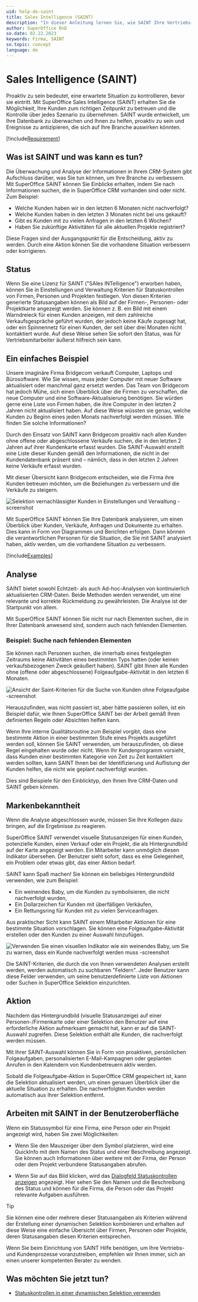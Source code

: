 ```yaml
---
uid: help-de-saint
title: Sales Intelligence (SAINT)
description: "In dieser Anleitung lernen Sie, wie SAINT Ihre Vertriebs- und Kundenprozesse vorantreiben und Arbeitsabläufe verbessern kann."
author: SuperOffice RnD
so.date: 02.22.2023
keywords: Firma, SAINT
so.topic: concept
language: de
---
```


# Sales Intelligence (SAINT)

Proaktiv zu sein bedeutet, eine erwartete Situation zu kontrollieren, bevor sie eintritt. Mit SuperOffice Sales Intelligence (SAINT) erhalten Sie die Möglichkeit, Ihre Kunden zum richtigen Zeitpunkt zu betreuen und die Kontrolle über jedes Szenario zu übernehmen. SAINT wurde entwickelt, um Ihre Datenbank zu überwachen und Ihnen zu helfen, proaktiv zu sein und Ereignisse zu antizipieren, die sich auf Ihre Branche auswirken könnten.

[!include[Requirement](includes/req-saint.md)]

## Was ist SAINT und was kann es tun?

Die Überwachung und Analyse der Informationen in Ihrem CRM-System gibt Aufschluss darüber, was Sie tun können, um Ihre Branche zu verbessern. Mit SuperOffice SAINT können Sie Einblicke erhalten, indem Sie nach Informationen suchen, die in SuperOffice CRM vorhanden sind oder nicht. Zum Beispiel:

* Welche Kunden haben wir in den letzten 6 Monaten nicht nachverfolgt?
* Welche Kunden haben in den letzten 3 Monaten nicht bei uns gekauft?
* Gibt es Kunden mit zu vielen Anfragen in den letzten 6 Wochen?
* Haben Sie zukünftige Aktivitäten für alle aktuellen Projekte registriert?

Diese Fragen sind der Ausgangspunkt für die Entscheidung, aktiv zu werden. Durch eine Aktion können Sie die vorhandene Situation verbessern oder korrigieren.

## Status

Wenn Sie eine Lizenz für SAINT ("SAles INTelligence") erworben haben, können Sie in Einstellungen und Verwaltung Kriterien für Statuskontrollen von Firmen, Personen und Projekten festlegen. Von diesen Kriterien generierte Statusangaben können als Bild auf der Firmen-, Personen- oder Projektkarte angezeigt werden. Sie können z. B. ein Bild mit einem Warndreieck für einen Kunden anzeigen, mit dem zahlreiche Verkaufsgespräche geführt wurden, der jedoch keine Käufe zugesagt hat, oder ein Spinnennetz für einen Kunden, der seit über drei Monaten nicht kontaktiert wurde. Auf diese Weise sehen Sie sofort den Status, was für Vertriebsmitarbeiter äußerst hilfreich sein kann.

## Ein einfaches Beispiel

Unsere imaginäre Firma Bridgecom verkauft Computer, Laptops und Bürosoftware. Wie Sie wissen, muss jeder Computer mit neuer Software aktualisiert oder manchmal ganz ersetzt werden. Das Team von Bridgecom hat jedoch Mühe, sich einen Überblick über die Firmen zu verschaffen, die neue Computer und eine Software-Aktualisierung benötigen. Sie würden gerne eine Liste von Firmen haben, die ihre Computer in den letzten 2 Jahren nicht aktualisiert haben. Auf diese Weise wüssten sie genau, welche Kunden zu Beginn eines jeden Monats nachverfolgt werden müssen. Wie finden Sie solche Informationen?

Durch den Einsatz von SAINT kann Bridgecom proaktiv nach allen Kunden ohne offene oder abgeschlossene Verkäufe suchen, die in den letzten 2 Jahren auf ihrer Kundenkarte erfasst wurden. Die SAINT-Auswahl erstellt eine Liste dieser Kunden gemäß den Informationen, die nicht in der Kundendatenbank präsent sind – nämlich, dass in den letzten 2 Jahren keine Verkäufe erfasst wurden.

Mit dieser Übersicht kann Bridgecom entscheiden, wie die Firma ihre Kunden betreuen möchten, um die Beziehungen zu verbessern und die Verkäufe zu steigern.

![Selektion vernachlässigter Kunden in Einstellungen und Verwaltung -screenshot][img1]

Mit SuperOffice SAINT können Sie Ihre Datenbank analysieren, um einen Überblick über Kunden, Verkäufe, Anfragen und Dokumente zu erhalten. Dies kann in Form von Diagrammen und Berichten erfolgen. Dann können die verantwortlichen Personen für die Situation, die Sie mit SAINT analysiert haben, aktiv werden, um die vorhandene Situation zu verbessern.

[!include[Examples](includes/status-examples.md)]

## Analyse

SAINT bietet sowohl Echtzeit- als auch Ad-hoc-Analysen von kontinuierlich aktualisierten CRM-Daten. Beide Methoden werden verwendet, um eine relevante und korrekte Rückmeldung zu gewährleisten. Die Analyse ist der Startpunkt von allem.

Mit SuperOffice SAINT können Sie nicht nur nach Elementen suchen, die in Ihrer Datenbank anwesend sind, sondern auch nach fehlenden Elementen.

### Beispiel: Suche nach fehlenden Elementen

Sie können nach Personen suchen, die innerhalb eines festgelegten Zeitraums keine Aktivitäten eines bestimmten Typs hatten (oder keinen verkaufsbezogenen Zweck geäußert haben). SAINT gibt Ihnen alle Kunden ohne (offene oder abgeschlossene) Folgeaufgabe-Aktivität in den letzten 6 Monaten.

![Ansicht der Saint-Kriterien für die Suche von Kunden ohne Folgeaufgabe -screenshot][img2]

Herauszufinden, was nicht passiert ist, aber hätte passieren sollen, ist ein Beispiel dafür, wie Ihnen SuperOffice SAINT bei der Arbeit gemäß Ihren definierten Regeln oder Absichten helfen kann.

Wenn Ihre interne Qualitätsroutine zum Beispiel vorgibt, dass eine bestimmte Aktion in einer bestimmten Stufe eines Projekts ausgeführt werden soll, können Sie SAINT verwenden, um herauszufinden, ob diese Regel eingehalten wurde oder nicht. Wenn Ihr Kundenprogramm vorsieht, dass Kunden einer bestimmten Kategorie von Zeit zu Zeit kontaktiert werden sollten, kann SAINT Ihnen bei der Identifizierung und Auflistung der Kunden helfen, die nicht wie geplant nachverfolgt wurden.

Dies sind Beispiele für den Einblicktyp, den Ihnen Ihre CRM-Daten und SAINT geben können.

## Markenbekanntheit

Wenn die Analyse abgeschlossen wurde, müssen Sie Ihre Kollegen dazu bringen, auf die Ergebnisse zu reagieren.

SuperOffice SAINT verwendet visuelle Statusanzeigen für einen Kunden, potenzielle Kunden, einen Verkauf oder ein Projekt, die als Hintergrundbild auf der Karte angezeigt werden. Ein Mitarbeiter kann unmöglich diesen Indikator übersehen. Der Benutzer sieht sofort, dass es eine Gelegenheit, ein Problem oder etwas gibt, das einer Aktion bedarf.

SAINT kann Spaß machen! Sie können ein beliebiges Hintergrundbild verwenden, wie zum Beispiel:

* Ein weinendes Baby, um die Kunden zu symbolisieren, die nicht nachverfolgt wurden,
* Ein Dollarzeichen für Kunden mit überfälligen Verkäufen,
* Ein Rettungsring für Kunden mit zu vielen Serviceanfragen.

Aus praktischer Sicht kann SAINT einem Mitarbeiter Aktionen für eine bestimmte Situation vorschlagen. Sie können eine Folgeaufgabe-Aktivität erstellen oder den Kunden zu einer Auswahl hinzufügen.

![Verwenden Sie einen visuellen Indikator wie ein weinendes Baby, um Sie zu warnen, dass ein Kunde nachverfolgt werden muss -screenshot][img3]

Die SAINT-Kriterien, die durch die von Ihnen verwendeten Analysen erstellt werden, werden automatisch zu suchbaren "Feldern". Jeder Benutzer kann diese Felder verwenden, um seine benutzerdefinierte Liste von Aktionen oder Suchen in SuperOffice Selektion einzurichten.

## Aktion

Nachdem das Hintergrundbild (visuelle Statusanzeige) auf einer Personen-/Firmenkarte oder einer Selektion den Benutzer auf eine erforderliche Aktion aufmerksam gemacht hat, kann er auf die SAINT-Auswahl zugreifen. Diese Selektion enthält alle Kunden, die nachverfolgt werden müssen.

Mit Ihrer SAINT-Auswahl können Sie in Form von proaktiven, persönlichen Folgeaufgaben, personalisierten E-Mail-Kampagnen oder geplanten Anrufen in den Kalendern von Kundenbetreuern aktiv werden.

Sobald die Folgeaufgabe-Aktion in SuperOffice CRM gespeichert ist, kann die Selektion aktualisiert werden, um einen genauen Überblick über die aktuelle Situation zu erhalten. Die nachverfolgten Kunden werden automatisch aus Ihrer Selektion entfernt.

## Arbeiten mit SAINT in der Benutzeroberfläche

Wenn ein Statussymbol für eine Firma, eine Person oder ein Projekt angezeigt wird, haben Sie zwei Möglichkeiten:

* Wenn Sie den Mauszeiger über dem Symbol platzieren, wird eine QuickInfo mit dem Namen des Status und einer Beschreibung angezeigt. Sie können auch Informationen über weitere mit der Firma, der Person oder dem Projekt verbundene Statusangaben abrufen.

* Wenn Sie auf das Bild klicken, wird das [Dialogfeld Statuskontrollen anzeigen][1] angezeigt. Hier sehen Sie den Namen und die Beschreibung des Status und können für die Firma, die Person oder das Projekt relevante Aufgaben ausführen.

> [!TIP]
> Sie können eine oder mehrere dieser Statusangaben als Kriterien während der Erstellung einer dynamischen Selektion kombinieren und erhalten auf diese Weise eine einfache Übersicht über Firmen, Personen oder Projekte, deren Statusangaben diesen Kriterien entsprechen.
>
> Wenn Sie beim Einrichtung von SAINT Hilfe benötigen, um Ihre Vertriebs- und Kundenprozesse voranzutreiben, empfehlen wir Ihnen immer, sich an einen unserer kompetenten Berater zu wenden.

## Was möchten Sie jetzt tun?

* [Statuskontrollen in einer dynamischen Selektion verwenden][2]

<!-- Referenced links -->
[1]: status-dialog.md
[2]: using-status-monitors-in-dynamic-selections.md

<!-- Referenced images -->
[img1]: ../../../../media/loc/en/sale/saint-selection.png
[img2]: ../../../../media/loc/en/sale/saint-criteria.png
[img3]: ../../../../media/loc/en/sale/saint-watermark.png
